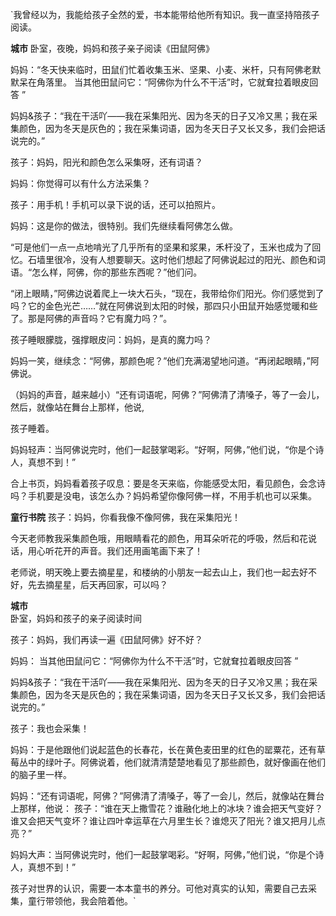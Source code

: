 `我曾经以为，我能给孩子全然的爱，书本能带给他所有知识。我一直坚持陪孩子阅读。

**城市** 
卧室，夜晚，妈妈和孩子亲子阅读《田鼠阿佛》

妈妈：“冬天快来临时，田鼠们忙着收集玉米、坚果、小麦、米杆，只有阿佛老默默呆在角落里。 当其他田鼠问它：“阿佛你为什么不干活”时，它就耷拉着眼皮回答 ”

妈妈&孩子：“我在干活吖——我在采集阳光、因为冬天的日子又冷又黑；我在采集颜色，因为冬天是灰色的；我在采集词语，因为冬天日子又长又多，我们会把话说完的。”

孩子：妈妈，阳光和颜色怎么采集呀，还有词语？

妈妈：你觉得可以有什么方法采集？

孩子：用手机！手机可以录下说的话，还可以拍照片。

妈妈：这是你的做法，很特别。我们先继续看阿佛怎么做。

“可是他们一点一点地啃光了几乎所有的坚果和浆果，禾杆没了，玉米也成为了回忆。石墙里很冷，没有人想要聊天。这时他们想起了阿佛说起过的阳光、颜色和词语。“怎么样，阿佛，你的那些东西呢？”他们问。

“闭上眼睛，”阿佛边说着爬上一块大石头，“现在，我带给你们阳光。你们感觉到了吗？它的金色光芒……”就在阿佛说到太阳的时候，那四只小田鼠开始感觉暖和些了。那是阿佛的声音吗？它有魔力吗？”。

孩子睡眼朦胧，强撑眼皮问：妈妈，是真的魔力吗？

妈妈一笑，继续念：“阿佛，那颜色呢？”他们充满渴望地问道。“再闭起眼睛，”阿佛说。

（妈妈的声音，越来越小）“还有词语呢，阿佛？”阿佛清了清嗓子，等了一会儿，然后，就像站在舞台上那样，他说,

孩子睡着。

妈妈轻声：当阿佛说完时，他们一起鼓掌喝彩。“好啊，阿佛，”他们说，“你是个诗人，真想不到！”

合上书页，妈妈看着孩子叹息：要是冬天来临，你能感受太阳，看见颜色，会念诗吗？手机要是没电，该怎么办？妈妈希望你像阿佛一样，不用手机也可以采集。

**童行书院**
孩子：妈妈，你看我像不像阿佛，我在采集阳光！

今天老师教我采集颜色哦，用眼睛看花的颜色，用耳朵听花的呼吸，然后和花说话，用心听花开的声音。我们还用画笔画下来了！

老师说，明天晚上要去摘星星，和楼纳的小朋友一起去山上，我们也一起去好不好，先去摘星星，后天再回家，可以吗？

**城市**   
卧室，妈妈和孩子的亲子阅读时间


孩子：妈妈，我们再读一遍《田鼠阿佛》好不好？

妈妈： 当其他田鼠问它：“阿佛你为什么不干活”时，它就耷拉着眼皮回答 ”

妈妈&孩子：“我在干活吖——我在采集阳光、因为冬天的日子又冷又黑；我在采集颜色，因为冬天是灰色的；我在采集词语，因为冬天日子又长又多，我们会把话说完的。”

孩子：我也会采集！

妈妈：于是他跟他们说起蓝色的长春花，长在黄色麦田里的红色的罂粟花，还有草莓丛中的绿叶子。阿佛说着，他们就清清楚楚地看见了那些颜色，就好像画在他们的脑子里一样。

妈妈：“还有词语呢，阿佛？”阿佛清了清嗓子，等了一会儿，然后，就像站在舞台上那样，他说：
孩子：“谁在天上撒雪花？谁融化地上的冰块？谁会把天气变好？谁又会把天气变坏？谁让四叶幸运草在六月里生长？谁熄灭了阳光？谁又把月儿点亮？”

妈妈大声：当阿佛说完时，他们一起鼓掌喝彩。“好啊，阿佛，”他们说，“你是个诗人，真想不到！”

孩子对世界的认识，需要一本本童书的养分。可他对真实的认知，需要自己去采集，童行带领他，我会陪着他。`
